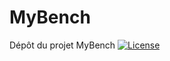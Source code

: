 # MyBench

Dépôt du projet MyBench
[![License](https://img.shields.io/github/license/ElHassanBaghrar/MyBench.svg?style=social)](LICENSE)
